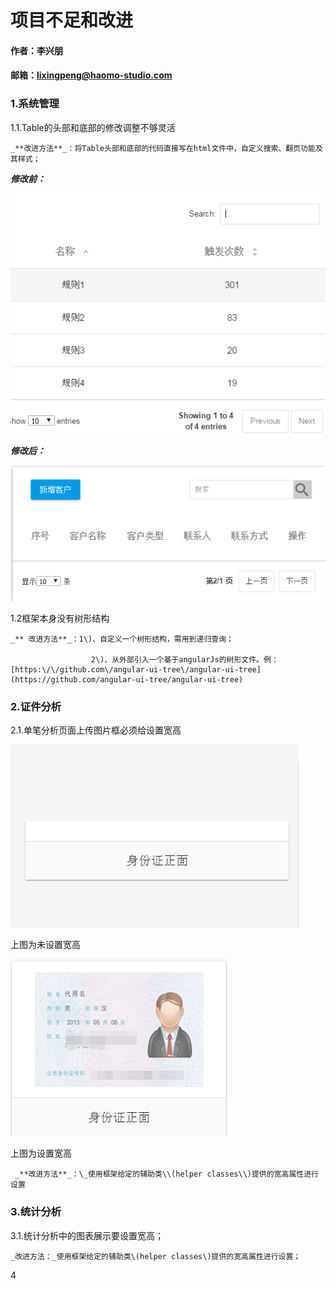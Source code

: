 # 项目不足和改进

#### 作者：李兴朋

#### 邮箱：lixingpeng@haomo-studio.com

### 1.系统管理

1.1.Table的头部和底部的修改调整不够灵活

```
_**改进方法**_：将Table头部和底部的代码直接写在html文件中，自定义搜索、翻页功能及其样式；
```

_**修改前：**_

![](/assets/2437.tmp.jpg)

_**修改后：**_

![](/assets/3894.tmp.jpg)

1.2框架本身没有树形结构

```
_** 改进方法**_：1\)、自定义一个树形结构，需用到递归查询；

                  2\)、从外部引入一个基于angularJs的树形文件。例：[https:\/\/github.com\/angular-ui-tree\/angular-ui-tree](https://github.com/angular-ui-tree/angular-ui-tree)
```

### 2.证件分析

2.1.单笔分析页面上传图片框必须给设置宽高

![](/assets/24711030168040103.jpg)

上图为未设置宽高

![](/assets/DE8E.tmp.jpg)

上图为设置宽高

```
 _**改进方法**_：\_使用框架给定的辅助类\\(helper classes\\)提供的宽高属性进行设置
```

### 3.统计分析

3.1.统计分析中的图表展示要设置宽高；

```
_改进方法：_使用框架给定的辅助类\(helper classes\)提供的宽高属性进行设置；
```

4

